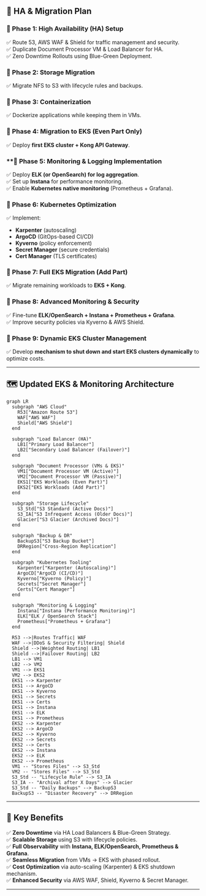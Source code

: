 ## **🚀 HA & Migration Plan**

### **🔹 Phase 1: High Availability (HA) Setup**
✅ Route 53, AWS WAF & Shield for traffic management and security.  
✅ Duplicate Document Processor VM & Load Balancer for HA.  
✅ Zero Downtime Rollouts using Blue-Green Deployment.

### **🔹 Phase 2: Storage Migration**
✅ Migrate NFS to S3 with lifecycle rules and backups.

### **🔹 Phase 3: Containerization**
✅ Dockerize applications while keeping them in VMs.

### **🔹 Phase 4: Migration to EKS (Even Part Only)**
✅ Deploy **first EKS cluster + Kong API Gateway**.

### **🔹 Phase 5: **Monitoring & Logging Implementation**
✅ Deploy **ELK (or OpenSearch) for log aggregation**.  
✅ Set up **Instana** for performance monitoring.  
✅ Enable **Kubernetes native monitoring** (Prometheus + Grafana).

### **🔹 Phase 6: Kubernetes Optimization**
✅ Implement:
- **Karpenter** (autoscaling)
- **ArgoCD** (GitOps-based CI/CD)
- **Kyverno** (policy enforcement)
- **Secret Manager** (secure credentials)
- **Cert Manager** (TLS certificates)

### **🔹 Phase 7: Full EKS Migration (Add Part)**
✅ Migrate remaining workloads to **EKS + Kong**.

### **🔹 Phase 8: Advanced Monitoring & Security**
✅ Fine-tune **ELK/OpenSearch + Instana + Prometheus + Grafana**.  
✅ Improve security policies via Kyverno & AWS Shield.

### **🔹 Phase 9: Dynamic EKS Cluster Management**
✅ Develop **mechanism to shut down and start EKS clusters dynamically** to optimize costs.

---

## **🗺️ Updated EKS & Monitoring Architecture**
```mermaid
graph LR
  subgraph "AWS Cloud"
    R53["Amazon Route 53"]
    WAF["AWS WAF"]
    Shield["AWS Shield"]
  end

  subgraph "Load Balancer (HA)"
    LB1["Primary Load Balancer"]
    LB2["Secondary Load Balancer (Failover)"]
  end

  subgraph "Document Processor (VMs & EKS)"
    VM1["Document Processor VM (Active)"]
    VM2["Document Processor VM (Passive)"]
    EKS1["EKS Workloads (Even Part)"]
    EKS2["EKS Workloads (Add Part)"]
  end

  subgraph "Storage Lifecycle"
    S3_Std["S3 Standard (Active Docs)"]
    S3_IA["S3 Infrequent Access (Older Docs)"]
    Glacier["S3 Glacier (Archived Docs)"]
  end

  subgraph "Backup & DR"
    BackupS3["S3 Backup Bucket"]
    DRRegion["Cross-Region Replication"]
  end

  subgraph "Kubernetes Tooling"
    Karpenter["Karpenter (Autoscaling)"]
    ArgoCD["ArgoCD (CI/CD)"]
    Kyverno["Kyverno (Policy)"]
    Secrets["Secret Manager"]
    Certs["Cert Manager"]
  end

  subgraph "Monitoring & Logging"
    Instana["Instana (Performance Monitoring)"]
    ELK["ELK / OpenSearch Stack"]
    Prometheus["Prometheus + Grafana"]
  end

  R53 -->|Routes Traffic| WAF
  WAF -->|DDoS & Security Filtering| Shield
  Shield -->|Weighted Routing| LB1
  Shield -->|Failover Routing| LB2
  LB1 --> VM1
  LB2 --> VM2
  VM1 --> EKS1
  VM2 --> EKS2
  EKS1 --> Karpenter
  EKS1 --> ArgoCD
  EKS1 --> Kyverno
  EKS1 --> Secrets
  EKS1 --> Certs
  EKS1 --> Instana
  EKS1 --> ELK
  EKS1 --> Prometheus
  EKS2 --> Karpenter
  EKS2 --> ArgoCD
  EKS2 --> Kyverno
  EKS2 --> Secrets
  EKS2 --> Certs
  EKS2 --> Instana
  EKS2 --> ELK
  EKS2 --> Prometheus
  VM1 -- "Stores Files" --> S3_Std
  VM2 -- "Stores Files" --> S3_Std
  S3_Std -- "Lifecycle Rule" --> S3_IA
  S3_IA -- "Archival after X Days" --> Glacier
  S3_Std -- "Daily Backups" --> BackupS3
  BackupS3 -- "Disaster Recovery" --> DRRegion
```

---

## **🔹 Key Benefits**
✅ **Zero Downtime** via HA Load Balancers & Blue-Green Strategy.  
✅ **Scalable Storage** using S3 with lifecycle policies.  
✅ **Full Observability** with **Instana, ELK/OpenSearch, Prometheus & Grafana**.  
✅ **Seamless Migration** from VMs → EKS with phased rollout.  
✅ **Cost Optimization** via auto-scaling (Karpenter) & EKS shutdown mechanism.  
✅ **Enhanced Security** via AWS WAF, Shield, Kyverno & Secret Manager.

---
